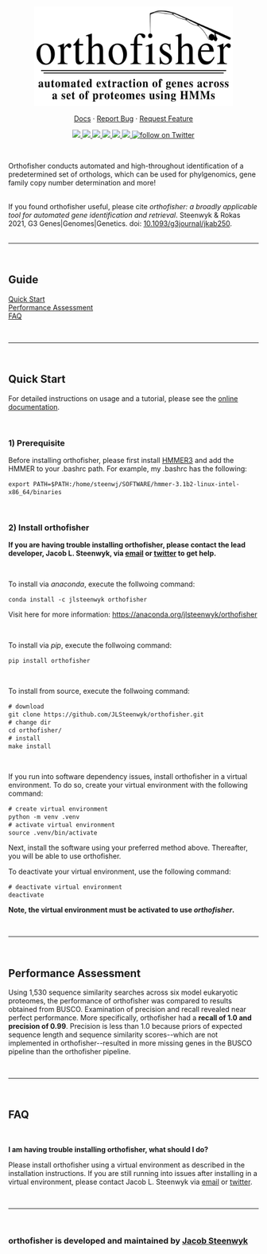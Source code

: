 <p align="center">
  <a href="https://github.com/jlsteenwyk/orthofisher">
    <img src="https://raw.githubusercontent.com/JLSteenwyk/orthofisher/master/docs/_static/img/orthofisher_full_logo.png" alt="Logo" width="400">
  </a>
  <p align="center">
    <a href="https://jlsteenwyk.com/orthofisher/">Docs</a>
    ·
    <a href="https://github.com/jlsteenwyk/orthofisher/issues">Report Bug</a>
    ·
    <a href="https://github.com/jlsteenwyk/orthofisher/issues">Request Feature</a>
  </p>
    <p align="center">
        <a href="https://lbesson.mit-license.org/" alt="License">
            <img src="https://img.shields.io/badge/License-MIT-blue.svg">
        </a>
        <a href="https://pypi.org/project/orthofisher/" alt="PyPI - Python Version">
            <img src="https://img.shields.io/pypi/pyversions/orthofisher">
        </a>
        <a href="https://github.com/JLSteenwyk/orthofisher/actions" alt="Build">
            <img src="https://img.shields.io/github/workflow/status/jlsteenwyk/orthofisher/CI">
        </a>
        <a href="https://codecov.io/gh/jlsteenwyk/orthofisher" alt="Coverage">
          <img src="https://codecov.io/gh/JLSteenwyk/orthofisher/branch/main/graph/badge.svg?token=7LYMLHDL9D"/>
        </a>
        <a href="https://github.com/jlsteenwyk/orthofisher/graphs/contributors" alt="Contributors">
            <img src="https://img.shields.io/github/contributors/jlsteenwyk/orthofisher">
        </a>
        <a href="https://academic.oup.com/g3journal/article/11/9/jkab250/6321954">
          <img src="https://zenodo.org/badge/DOI/10.1093/g3journal/jkab250.svg">
        </a>
        <a href="https://twitter.com/intent/follow?screen_name=jlsteenwyk" alt="Author Twitter">
            <img src="https://img.shields.io/twitter/follow/jlsteenwyk?style=social&logo=twitter"
                alt="follow on Twitter">
        </a>
    </p>
</p>

<br />

Orthofisher conducts automated and high-throughout identification of a predetermined set of orthologs, which can be used for phylgenomics, gene family copy number determination and more!<br /><br />

If you found orthofisher useful, please cite *orthofisher: a broadly applicable tool for automated gene identification and retrieval*. Steenwyk & Rokas 2021, G3 Genes|Genomes|Genetics. doi: [10.1093/g3journal/jkab250](https://academic.oup.com/g3journal/advance-article/doi/10.1093/g3journal/jkab250/6321954?login=true).
<br /><br />

---

<br />

## Guide
[Quick Start](#quick-start)<br />
[Performance Assessment](#performance-assessment)<br />
[FAQ](#faq)

<br />

---

<br/>

## Quick Start

For detailed instructions on usage and a tutorial, please see the [online documentation](https://jlsteenwyk.com/orthofisher/).

<br/>

### 1) Prerequisite
Before installing orthofisher, please first install [HMMER3](http://hmmer.org/documentation.html) and add the HMMER to your .bashrc path. For example, my .bashrc has the following:

```shell
export PATH=$PATH:/home/steenwj/SOFTWARE/hmmer-3.1b2-linux-intel-x86_64/binaries
```

<br/>

### 2) Install orthofisher

**If you are having trouble installing orthofisher, please contact the lead developer, Jacob L. Steenwyk, via [email](https://jlsteenwyk.com/contact.html) or [twitter](https://twitter.com/jlsteenwyk) to get help.**

<br/>

To install via *anaconda*, execute the follwoing command:
``` shell
conda install -c jlsteenwyk orthofisher
```
Visit here for more information: https://anaconda.org/jlsteenwyk/orthofisher

<br/>

To install via *pip*, execute the follwoing command:
```shell
pip install orthofisher
```

<br />

To install from source, execute the follwoing command:
```shell
# download
git clone https://github.com/JLSteenwyk/orthofisher.git
# change dir
cd orthofisher/
# install
make install
```

<br/>

If you run into software dependency issues, install orthofisher in a virtual environment. To do so, create your virtual environment with the following command: 
```shell
# create virtual environment
python -m venv .venv
# activate virtual environment
source .venv/bin/activate
```

Next, install the software using your preferred method above. Thereafter, you will be able to use orthofisher.

To deactivate your virtual environment, use the following command:
```shell
# deactivate virtual environment
deactivate
```
**Note, the virtual environment must be activated to use *orthofisher*.**

<br />

---

<br />

## Performance Assessment
Using 1,530 sequence similarity searches across six model eukaryotic proteomes, the performance of orthofisher was compared to results obtained from BUSCO. Examination of precision and recall revealed near perfect performance. More specifically, orthofisher had a <strong>recall of 1.0 and precision of 0.99</strong>. Precision is less than 1.0 because priors of expected sequence length and sequence similarity scores--which are not implemented in orthofisher--resulted in more missing genes in the BUSCO pipeline than the orthofisher pipeline.

<br />

---

<br />

## FAQ

<br />

<strong>I am having trouble installing orthofisher, what should I do?</strong>

Please install orthofisher using a virtual environment as described in the installation instructions. If you are still running into issues after installing in a virtual environment, please contact Jacob L. Steenwyk via [email](https://jlsteenwyk.com/contact.html) or [twitter](https://twitter.com/jlsteenwyk).

<br />

---

<br />

### orthofisher is developed and maintained by [Jacob Steenwyk](https://jlsteenwyk.github.io/)

